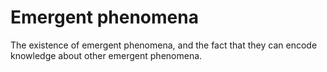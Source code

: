 # Emergent phenomena 

The existence of emergent phenomena, and the fact that they can encode knowledge about other emergent phenomena.

